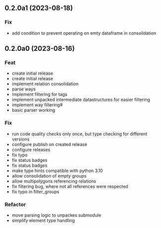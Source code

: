 ## 0.2.0a1 (2023-08-18)

### Fix

- add condition to prevent operating on emty dataframe in consolidation

## 0.2.0a0 (2023-08-16)

### Feat

- create initial release
- create initial release
- implement relation consolidation
- parse ways
- implement filtering for tags
- implement unpacked intermediate datastructures for easier filtering
- implement way filtering#
- basic parser working

### Fix

- run code quality checks only once, but type checking for different versions
- configure publish on created release
- configure releases
- fix typo
- fix status badges
- fix status badges
- make type hints compatible with python 3.10
- allow consolidation of empty groups
- allow multipolygons referencing relations
- fix filtering bug, where not all references were respected
- fix typo in filter_groups

### Refactor

- move parsing logic to unpackes submodule
- simplify element type handling
